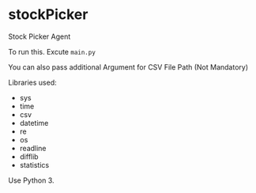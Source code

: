 # stockPicker
Stock Picker Agent

To run this.
Excute `main.py`

You can also pass additional Argument for CSV File Path (Not Mandatory)

Libraries used:
- sys
- time
- csv
- datetime
- re
- os
- readline
- difflib
- statistics

Use Python 3.
